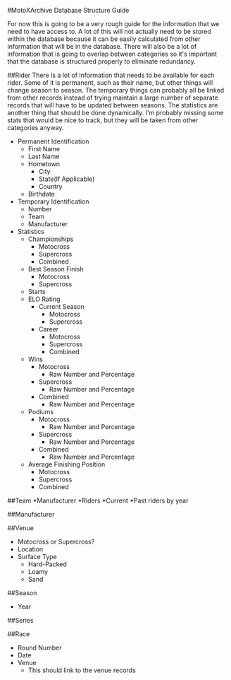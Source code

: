 #MotoXArchive Database Structure Guide

For now this is going to be a very rough guide for the information that we need to have access to. A lot of this will not actually need to be stored within the database because it can be easily calculated from other information that will be in the database. There will also be a lot of information that is going to overlap between categories so it's important that the database is structured properly to eliminate redundancy.

##Rider
There is a lot of information that needs to be available for each rider. Some of it is permanent, such as their name, but
other things will change season to season. The temporary things can probably all be linked from other records instead of trying
maintain a large number of separate records that will have to be updated between seasons. The statistics are another thing
that should be done dynamically. I'm probably missing some stats that would be nice to track, but they will be taken from other categories anyway.

* Permanent Identification
  * First Name
  * Last Name
  * Hometown
    * City
    * State(If Applicable)
    * Country
  * Birthdate
* Temporary Identification
  * Number
  * Team
  * Manufacturer
* Statistics
  * Championships
    * Motocross
    * Supercross
    * Combined
  * Best Season Finish
    * Motocross
    * Supercross
  * Starts
  * ELO Rating
    * Current Season
      * Motocross
      * Supercross
    * Career
      * Motocross
      * Supercross
      * Combined
  * Wins
    * Motocross
      * Raw Number and Percentage
    * Supercross
      * Raw Number and Percentage
    * Combined
      * Raw Number and Percentage
  * Podiums
    * Motocross
      * Raw Number and Percentage
    * Supercross
      * Raw Number and Percentage
    * Combined
      * Raw Number and Percentage
  * Average Finishing Position
    * Motocross
    * Supercross
    * Combined
  
##Team
*Manufacturer
*Riders
  *Current
  *Past riders by year

##Manufacturer

##Venue
* Motocross or Supercross?
* Location
* Surface Type
  * Hard-Packed
  * Loamy
  * Sand
  
##Season
* Year

##Series

##Race
* Round Number
* Date
* Venue
  * This should link to the venue records
